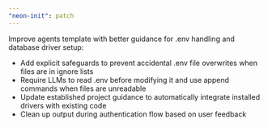 ```yaml
---
"neon-init": patch
---
```


Improve agents template with better guidance for .env handling and database driver setup:

-   Add explicit safeguards to prevent accidental .env file overwrites when files are in ignore lists
-   Require LLMs to read .env before modifying it and use append commands when files are unreadable
-   Update established project guidance to automatically integrate installed drivers with existing code
-   Clean up output during authentication flow based on user feedback
